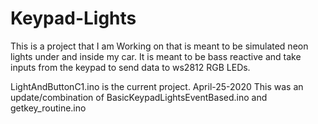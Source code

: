 # Keypad-Lights
This is a project that I am Working on that is meant to be simulated neon lights under and inside my car. It is meant to be bass reactive and take inputs from the keypad to send data to ws2812 RGB LEDs. 

LightAndButtonC1.ino is the current project. April-25-2020
This was an update/combination of BasicKeypadLightsEventBased.ino and getkey_routine.ino
